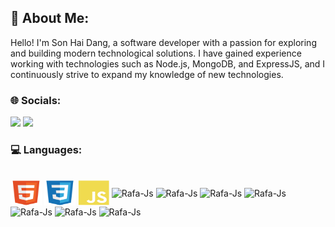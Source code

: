 ## 💫 About Me: 
Hello! I'm Son Hai Dang, a software developer with a passion for exploring and building modern technological solutions. I have gained experience working with technologies such as Node.js, MongoDB, and ExpressJS, and I continuously strive to expand my knowledge of new technologies.

### 🌐 Socials:
  <a href="https://www.linkedin.com/in/s%C6%A1n-h%E1%BA%A3i-%C4%91%C4%83ng-641730332/" target="_blank"><img src="https://img.shields.io/badge/-LinkedIn-%230077B5?style=for-the-badge&logo=linkedin&logoColor=white" target="_blank"></a> 
  <a href="https://www.facebook.com/?locale=vi_VN" target="_blank"><img src="https://img.shields.io/badge/-Facebook-%230077B5?style=for-the-badge&logo=facebook&logoColor=white" target="_blank"></a> 



### 💻 Languages:
<div style="display: inline_block"><br>
  <img align="center" alt="Rafa-HTML" height="40" width="50" src="https://raw.githubusercontent.com/devicons/devicon/master/icons/html5/html5-original.svg">
  <img align="center" alt="Rafa-CSS" height="40" width="50" src="https://raw.githubusercontent.com/devicons/devicon/master/icons/css3/css3-original.svg">
  <img align="center" alt="Rafa-Js" height="40" width="50" src="https://raw.githubusercontent.com/devicons/devicon/master/icons/javascript/javascript-plain.svg">
  <img align="center" alt="Rafa-Js" height="40" width="50" src="https://cdn.jsdelivr.net/gh/devicons/devicon@latest/icons/tailwindcss/tailwindcss-original.svg">
  <img align="center" alt="Rafa-Js" height="40" width="50" <img src="https://cdn.jsdelivr.net/gh/devicons/devicon@latest/icons/react/react-original.svg" />
  <img align="center" alt="Rafa-Js" height="40" width="50" src="https://cdn.jsdelivr.net/gh/devicons/devicon@latest/icons/nodejs/nodejs-plain-wordmark.svg">
  <img align="center" alt="Rafa-Js" height="40" width="50"   src="https://cdn.jsdelivr.net/gh/devicons/devicon@latest/icons/express/express-original-wordmark.svg">
  <img align="center" alt="Rafa-Js" height="40" width="50"   src="https://cdn.jsdelivr.net/gh/devicons/devicon@latest/icons/mysql/mysql-original-wordmark.svg">
  <img align="center" alt="Rafa-Js" height="40" width="50"   src="https://cdn.jsdelivr.net/gh/devicons/devicon@latest/icons/mongodb/mongodb-original-wordmark.svg">
  <img align="center" alt="Rafa-Js" height="40" width="50"  src="https://cdn.jsdelivr.net/gh/devicons/devicon@latest/icons/git/git-plain.svg">
</div>
